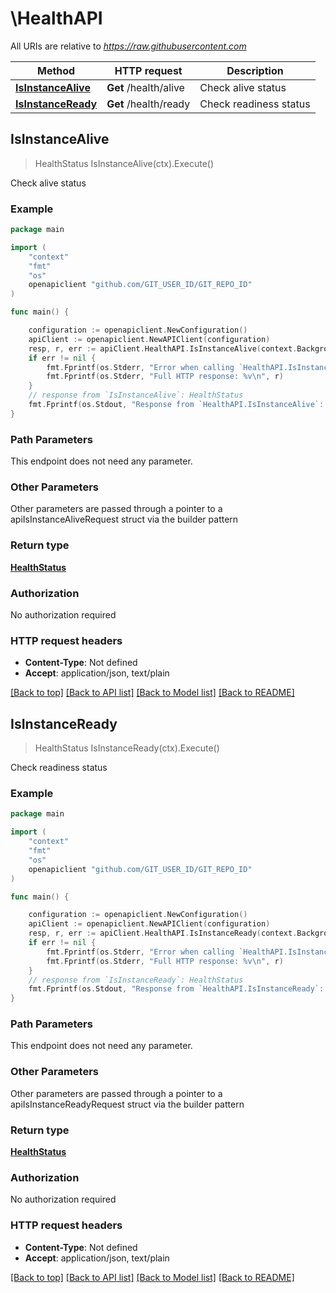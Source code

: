 # \HealthAPI

All URIs are relative to *https://raw.githubusercontent.com*

Method | HTTP request | Description
------------- | ------------- | -------------
[**IsInstanceAlive**](HealthAPI.md#IsInstanceAlive) | **Get** /health/alive | Check alive status
[**IsInstanceReady**](HealthAPI.md#IsInstanceReady) | **Get** /health/ready | Check readiness status



## IsInstanceAlive

> HealthStatus IsInstanceAlive(ctx).Execute()

Check alive status



### Example

```go
package main

import (
	"context"
	"fmt"
	"os"
	openapiclient "github.com/GIT_USER_ID/GIT_REPO_ID"
)

func main() {

	configuration := openapiclient.NewConfiguration()
	apiClient := openapiclient.NewAPIClient(configuration)
	resp, r, err := apiClient.HealthAPI.IsInstanceAlive(context.Background()).Execute()
	if err != nil {
		fmt.Fprintf(os.Stderr, "Error when calling `HealthAPI.IsInstanceAlive``: %v\n", err)
		fmt.Fprintf(os.Stderr, "Full HTTP response: %v\n", r)
	}
	// response from `IsInstanceAlive`: HealthStatus
	fmt.Fprintf(os.Stdout, "Response from `HealthAPI.IsInstanceAlive`: %v\n", resp)
}
```

### Path Parameters

This endpoint does not need any parameter.

### Other Parameters

Other parameters are passed through a pointer to a apiIsInstanceAliveRequest struct via the builder pattern


### Return type

[**HealthStatus**](HealthStatus.md)

### Authorization

No authorization required

### HTTP request headers

- **Content-Type**: Not defined
- **Accept**: application/json, text/plain

[[Back to top]](#) [[Back to API list]](../README.md#documentation-for-api-endpoints)
[[Back to Model list]](../README.md#documentation-for-models)
[[Back to README]](../README.md)


## IsInstanceReady

> HealthStatus IsInstanceReady(ctx).Execute()

Check readiness status



### Example

```go
package main

import (
	"context"
	"fmt"
	"os"
	openapiclient "github.com/GIT_USER_ID/GIT_REPO_ID"
)

func main() {

	configuration := openapiclient.NewConfiguration()
	apiClient := openapiclient.NewAPIClient(configuration)
	resp, r, err := apiClient.HealthAPI.IsInstanceReady(context.Background()).Execute()
	if err != nil {
		fmt.Fprintf(os.Stderr, "Error when calling `HealthAPI.IsInstanceReady``: %v\n", err)
		fmt.Fprintf(os.Stderr, "Full HTTP response: %v\n", r)
	}
	// response from `IsInstanceReady`: HealthStatus
	fmt.Fprintf(os.Stdout, "Response from `HealthAPI.IsInstanceReady`: %v\n", resp)
}
```

### Path Parameters

This endpoint does not need any parameter.

### Other Parameters

Other parameters are passed through a pointer to a apiIsInstanceReadyRequest struct via the builder pattern


### Return type

[**HealthStatus**](HealthStatus.md)

### Authorization

No authorization required

### HTTP request headers

- **Content-Type**: Not defined
- **Accept**: application/json, text/plain

[[Back to top]](#) [[Back to API list]](../README.md#documentation-for-api-endpoints)
[[Back to Model list]](../README.md#documentation-for-models)
[[Back to README]](../README.md)

